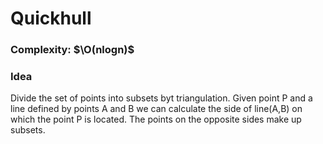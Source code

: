 # Quickhull

### Complexity: $\O(nlogn)$

### Idea
Divide the set of points into subsets byt triangulation.
Given point P and a line defined by points A and B we can calculate the side of line(A,B) on which the point P is located.  The points on the opposite sides make up subsets.
